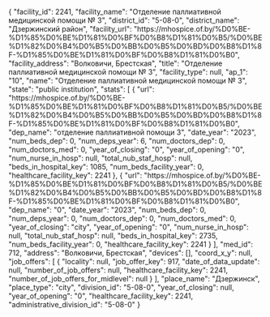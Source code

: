 {
    "facility_id": 2241,
    "facility_name": "Отделение паллиативной медицинской помощи № 3",
    "district_id": "5-08-0",
    "district_name": "Дзержинский район",
    "facility_url": "https:\/\/mhospice.of.by\/%D0%BE-%D1%85%D0%BE%D1%81%D0%BF%D0%B8%D1%81%D0%B5\/%D0%BE%D1%82%D0%B4%D0%B5%D0%BB%D0%B5%D0%BD%D0%B8%D1%8F-%D1%85%D0%BE%D1%81%D0%BF%D0%B8%D1%81%D0%B0",
    "facility_address": "Волковичи, Брестская",
    "title": "Отделение паллиативной медицинской помощи № 3",
    "facility_type": null,
    "ap_1": "10",
    "name": "Отделение паллиативной медицинской помощи № 3",
    "state": "public institution",
    "stats": [
        {
            "url": "https:\/\/mhospice.of.by\/%D0%BE-%D1%85%D0%BE%D1%81%D0%BF%D0%B8%D1%81%D0%B5\/%D0%BE%D1%82%D0%B4%D0%B5%D0%BB%D0%B5%D0%BD%D0%B8%D1%8F-%D1%85%D0%BE%D1%81%D0%BF%D0%B8%D1%81%D0%B0",
            "dep_name": "отделение паллиативной помощи 3",
            "date_year": "2023",
            "num_beds_dep": 0,
            "num_deps_year": 6,
            "num_doctors_dep": 0,
            "num_doctors_med": 0,
            "year_of_closing": "0",
            "year_of_opening": "0",
            "num_nurse_in_hosp": null,
            "total_nub_staf_hosp": null,
            "beds_in_hospital_key": 1085,
            "num_beds_facility_year": 0,
            "healthcare_facility_key": 2241
        },
        {
            "url": "https:\/\/mhospice.of.by\/%D0%BE-%D1%85%D0%BE%D1%81%D0%BF%D0%B8%D1%81%D0%B5\/%D0%BE%D1%82%D0%B4%D0%B5%D0%BB%D0%B5%D0%BD%D0%B8%D1%8F-%D1%85%D0%BE%D1%81%D0%BF%D0%B8%D1%81%D0%B0",
            "dep_name": "0",
            "date_year": "2023",
            "num_beds_dep": 0,
            "num_deps_year": 0,
            "num_doctors_dep": 0,
            "num_doctors_med": 0,
            "year_of_closing": "city",
            "year_of_opening": "0",
            "num_nurse_in_hosp": null,
            "total_nub_staf_hosp": null,
            "beds_in_hospital_key": 2735,
            "num_beds_facility_year": 0,
            "healthcare_facility_key": 2241
        }
    ],
    "med_id": 712,
    "address": "Волковичи, Брестская",
    "devices": [],
    "coord_x_y": null,
    "job_offers": [
        {
            "locality": null,
            "job_offer_key": 917,
            "date_of_data_update": null,
            "number_of_job_offers": null,
            "healthcare_facility_key": 2241,
            "number_of_job_offers_for_midlevel": null
        }
    ],
    "place_name": "Дзержинск",
    "place_type": "city",
    "division_id": "5-08-0",
    "year_of_closing": null,
    "year_of_opening": "0",
    "healthcare_facility_key": 2241,
    "administrative_division_id": "5-08-0"
}